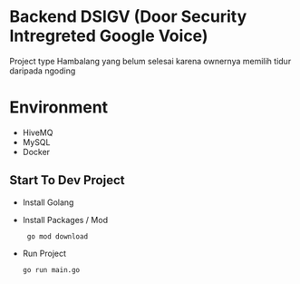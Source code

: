 # Backend DSIGV (Door Security Intregreted Google Voice)

Project type Hambalang yang belum selesai karena ownernya memilih tidur daripada ngoding

# Environment 

- HiveMQ
- MySQL
- Docker

## Start To Dev Project

- Install Golang
- Install Packages / Mod

  `` go mod download``


- Run Project

  `` go run main.go ``

